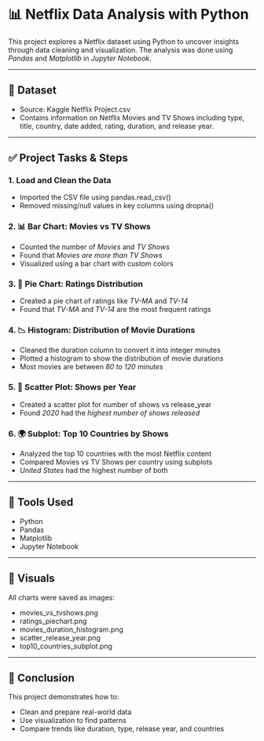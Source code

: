 # 📊 Netflix Data Analysis with Python

This project explores a Netflix dataset using Python to uncover insights through data cleaning and visualization. The analysis was done using *Pandas* and *Matplotlib* in *Jupyter Notebook*.

---

## 📁 Dataset
- Source: Kaggle Netflix Project.csv
- Contains information on Netflix Movies and TV Shows including type, title, country, date added, rating, duration, and release year.

---

## ✅ Project Tasks & Steps

### 1. Load and Clean the Data
- Imported the CSV file using pandas.read_csv()
- Removed missing/null values in key columns using dropna()

### 2. 📊 Bar Chart: Movies vs TV Shows
- Counted the number of *Movies* and *TV Shows*
- Found that *Movies are more than TV Shows*
- Visualized using a bar chart with custom colors

### 3. 🥧 Pie Chart: Ratings Distribution
- Created a pie chart of ratings like *TV-MA* and *TV-14*
- Found that *TV-MA* and *TV-14* are the most frequent ratings

### 4. 📉 Histogram: Distribution of Movie Durations
- Cleaned the duration column to convert it into integer minutes
- Plotted a histogram to show the distribution of movie durations
- Most movies are between *80 to 120 minutes*

### 5. 🔵 Scatter Plot: Shows per Year
- Created a scatter plot for number of shows vs release_year
- Found *2020* had the *highest number of shows released*

### 6. 🌍 Subplot: Top 10 Countries by Shows
- Analyzed the top 10 countries with the most Netflix content
- Compared Movies vs TV Shows per country using subplots
- *United States* had the highest number of both

---

## 🧰 Tools Used
- Python
- Pandas
- Matplotlib
- Jupyter Notebook

---

## 📎 Visuals
All charts were saved as images:
- movies_vs_tvshows.png
- ratings_piechart.png
- movies_duration_histogram.png
- scatter_release_year.png
- top10_countries_subplot.png

---

## 📌 Conclusion
This project demonstrates how to:
- Clean and prepare real-world data
- Use visualization to find patterns
- Compare trends like duration, type, release year, and countries
